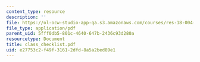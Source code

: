 ```yaml
---
content_type: resource
description: ''
file: https://ol-ocw-studio-app-qa.s3.amazonaws.com/courses/res-18-004-the-torch-or-the-firehose-a-guide-to-section-teaching-spring-2009/e27753c2f49f31612dfd8a5a2bed89e1_class_checklist.pdf
file_type: application/pdf
parent_uid: 5fff0db5-801c-4640-647b-2436c93d280a
resourcetype: Document
title: class_checklist.pdf
uid: e27753c2-f49f-3161-2dfd-8a5a2bed89e1
---
```

